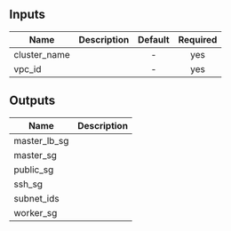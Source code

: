 
## Inputs

| Name | Description | Default | Required |
|------|-------------|:-----:|:-----:|
| cluster_name |  | - | yes |
| vpc_id |  | - | yes |

## Outputs

| Name | Description |
|------|-------------|
| master_lb_sg |  |
| master_sg |  |
| public_sg |  |
| ssh_sg |  |
| subnet_ids |  |
| worker_sg |  |

